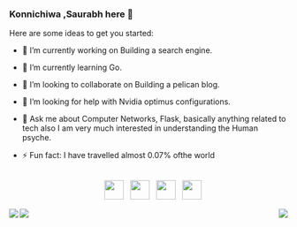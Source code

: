 ### Konnichiwa ,Saurabh here 👋

Here are some ideas to get you started:

- 🔭 I’m currently working on Building a search engine.
- 🌱 I’m currently learning Go.
- 👯 I’m looking to collaborate on Building a pelican blog.
- 🤔 I’m looking for help with Nvidia optimus configurations.
- 💬 Ask me about Computer Networks, Flask, basically anything related to tech also I am very much interested in understanding the Human psyche. 
- ⚡ Fun fact: I have travelled almost 0.07% ofthe world
    
    <br>
    <div align="center">
    <a href="mailto:extremophilarum@gmail.com"><img height="35" src="https://crhenr.xyz/imgs/logos/gmail_logo.svg"></a>&nbsp;&nbsp;
    <a href="https://linkedin.com/in/extremophilarum"><img height="35" src="https://crhenr.xyz/imgs/logos/linkedin_logo.svg"></a>&nbsp;&nbsp;
    <a href="https://twitter.com/EXTREMOPHILARUM"><img height="35" src="https://crhenr.xyz/imgs/logos/twitter_logo.svg"></a>&nbsp;&nbsp;
    <a href="https://instagram.com/extremophilarum"><img height="35" src="https://crhenr.xyz/imgs/logos/instagram_logo.svg"></a>&nbsp;&nbsp;
    </div>


<a href="https://github.com/extremophilarum?tab=repositories">
<img align="left" src="https://github-readme-stats.vercel.app/api?username=extremophilarum&show_icons=true"/>
<a href="https://github.com/extremophilarum?tab=repositories">
<img align="right" src="https://github-readme-stats.vercel.app/api/top-langs/?username=extremophilarum&hide_langs_below=1"/>

<img src="https://metrics.lecoq.io/EXTREMOPHILARUM?base.header=0&base.activity=0&base.community=0&base.repositories=0&base.metadata=0&isocalendar=1&isocalendar.duration=full-year"/>

